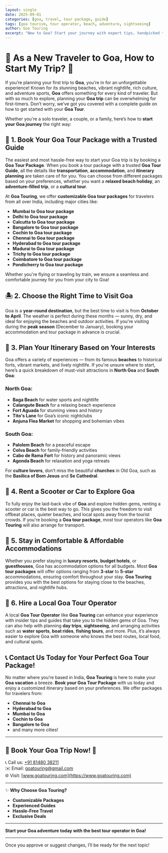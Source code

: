 ```yaml
---
layout: single
date: 2025-09-01
categories: [goa, travel, tour package, guide]
tags: [goa tourism, tour operator, beach, adventure, sightseeing]
author: Goa Touring
excerpt: "New to Goa? Start your journey with expert tips, handpicked tour packages, and local insights from Goa’s leading tour guide. Explore with ease!"
---
```


# 🌴 **As a New Traveler to Goa, How to Start My Trip?** 🌴

If you’re planning your first trip to **Goa**, you’re in for an unforgettable experience! Known for its stunning beaches, vibrant nightlife, rich culture, and adventure sports, **Goa** offers something for every kind of traveler. But with so much to explore, planning your **Goa trip** can be overwhelming for first-timers. Don’t worry, we’ve got you covered with a complete guide on how to get started with your **Goa Tour**.

Whether you're a solo traveler, a couple, or a family, here’s how to **start your Goa journey** the right way:

## 🚗 **1. Book Your Goa Tour Package with a Trusted Guide**

The easiest and most hassle-free way to start your Goa trip is by booking a **Goa Tour Package**. When you book a tour package with a trusted **Goa Tour Guide**, all the details like **transportation**, **accommodation**, and **itinerary planning** are taken care of for you. You can choose from different packages based on your preferences, whether you want a **relaxed beach holiday**, an **adventure-filled trip**, or a **cultural tour**.

At **Goa Touring**, we offer **customizable Goa tour packages** for travelers from all over India, including major cities like:

- **Mumbai to Goa tour package**  
- **Delhi to Goa tour package**  
- **Calcutta to Goa tour package**  
- **Bangalore to Goa tour package**  
- **Cochin to Goa tour package**  
- **Chennai to Goa tour package**  
- **Hyderabad to Goa tour package**  
- **Madurai to Goa tour package**  
- **Trichy to Goa tour package**  
- **Coimbatore to Goa tour package**  
- **Pondicherry to Goa tour package**  

Whether you're flying or traveling by train, we ensure a seamless and comfortable journey for you from your city to Goa!

## 🏝️ **2. Choose the Right Time to Visit Goa**

Goa is a **year-round destination**, but the best time to visit is from **October to April**. The weather is perfect during these months — sunny, dry, and ideal for enjoying the beaches and outdoor activities. If you're visiting during the **peak season** (December to January), booking your accommodation and tour package in advance is crucial.

## 🌅 **3. Plan Your Itinerary Based on Your Interests**

Goa offers a variety of experiences — from its famous **beaches** to historical forts, vibrant markets, and lively nightlife. If you're unsure where to start, here’s a quick breakdown of must-visit attractions in **North Goa** and **South Goa**:

### **North Goa:**
- **Baga Beach** for water sports and nightlife  
- **Calangute Beach** for a relaxing beach experience  
- **Fort Aguada** for stunning views and history  
- **Tito's Lane** for Goa’s iconic nightclubs  
- **Anjuna Flea Market** for shopping and bohemian vibes  

### **South Goa:**
- **Palolem Beach** for a peaceful escape  
- **Colva Beach** for family-friendly activities  
- **Cabo de Rama Fort** for history and panoramic views  
- **Agonda Beach** for relaxation and yoga retreats  

For **culture lovers**, don’t miss the beautiful **churches** in Old Goa, such as the **Basilica of Bom Jesus** and **Se Cathedral**.

## 🛵 **4. Rent a Scooter or Car to Explore Goa**

To fully enjoy the laid-back vibe of **Goa** and explore hidden gems, renting a scooter or car is the best way to go. This gives you the freedom to visit offbeat places, quieter beaches, and local spots away from the tourist crowds. If you're booking a **Goa tour package**, most tour operators like **Goa Touring** will also arrange for transport.

## 🏨 **5. Stay in Comfortable & Affordable Accommodations**

Whether you prefer staying in **luxury resorts**, **budget hotels**, or **guesthouses**, Goa has accommodation options for all budgets. Most **Goa tour packages** will offer options ranging from **3-star** to **5-star** accommodations, ensuring comfort throughout your stay. **Goa Touring** provides you with the best options for staying close to the beaches, attractions, and nightlife hubs.

## 💼 **6. Hire a Local Goa Tour Operator**

A local **Goa Tour Operator** like **Goa Touring** can enhance your experience with insider tips and guides that take you to the hidden gems of Goa. They can also help with planning **day trips**, **sightseeing**, and arranging activities such as **water sports**, **boat rides**, **fishing tours**, and more. Plus, it’s always easier to explore Goa with someone who knows the best routes, local food, and cultural spots.

## 📞 **Contact Us Today for Your Perfect Goa Tour Package!**

No matter where you’re based in India, **Goa Touring** is here to make your **Goa vacation** a breeze. **Book your Goa Tour Package** with us today and enjoy a customized itinerary based on your preferences. We offer packages for travelers from:

- **Chennai to Goa**
- **Hyderabad to Goa**
- **Mumbai to Goa**
- **Cochin to Goa**
- **Bangalore to Goa**
- and many more cities!

---

## 🌟 **Book Your Goa Trip Now!** 🌟  
📞 Call us: [+91 81480 38211](tel:+918148038211)  
✉️ Email: [goatouring@gmail.com](mailto:goatouring@gmail.com)  
🌐 Visit: [www.goatouring.com](https://www.goatouring.com)

---

✨ **Why Choose Goa Touring?**  
- **Customizable Packages**  
- **Experienced Guides**  
- **Hassle-Free Travel**  
- **Exclusive Deals**

---

**Start your Goa adventure today with the best tour operator in Goa!**

---

Once you approve or suggest changes, I’ll be ready for the next topic!
